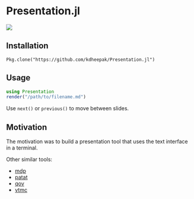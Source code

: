 # Presentation.jl

![](https://user-images.githubusercontent.com/1813121/62408253-39816480-b5b5-11e9-950b-39dd2d6b9635.gif)

## Installation

```
Pkg.clone("https://github.com/kdheepak/Presentation.jl")
```

## Usage

```julia
using Presentation
render("/path/to/filename.md")
```

Use `next()` or `previous()` to move between slides.

## Motivation

The motivation was to build a presentation tool that uses the text interface in a terminal.

Other similar tools:

- [mdp](https://github.com/visit1985/mdp)
- [patat](https://github.com/jaspervdj/patat)
- [qov](https://github.com/chunqiuyiyu/qov)
- [vtmc](https://github.com/jclulow/vtmc)


